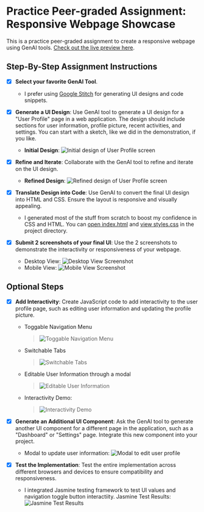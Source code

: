 # Practice Peer-graded Assignment: Responsive Webpage Showcase

This is a practice peer-graded assignment to create a responsive webpage using GenAI tools. [Check out the live preview here](https://shaizcodes.github.io/GenAI-for-Front-End-Developers/peer-graded-assignment/project/).

## Step-By-Step Assignment Instructions

- [x] **Select your favorite GenAI Tool**.

  - I prefer using [Google Stitch](https://stitch.withgoogle.com/) for generating UI designs and code snippets.

- [x] **Generate a UI Design**: Use GenAI tool to generate a UI design for a "User Profile" page in a web application. The design should include sections for user information, profile picture, recent activities, and settings. You can start with a sketch, like we did in the demonstration, if you like.

  - **Initial Design**: ![Initial design of User Profile screen](./design/user-profile-web-app.png)

- [x] **Refine and Iterate**: Collaborate with the GenAI tool to refine and iterate on the UI design.

  - **Refined Design**: ![Refined design of User Profile screen](./design/user-profile-web-app-v1.png)

- [x] **Translate Design into Code**: Use GenAI to convert the final UI design into HTML and CSS. Ensure the layout is responsive and visually appealing.

  - I generated most of the stuff from scratch to boost my confidence in CSS and HTML. You can [open index.html](./project/index.html) and [view styles.css](./project/style.css) in the project directory.

- [x] **Submit 2 screenshots of your final UI**: Use the 2 screenshots to demonstrate the interactivity or responsiveness of your webpage.

  - Desktop View: ![Desktop View Screenshot](./screenshots/desktop-view.png)
  - Mobile View: ![Mobile View Screenshot](./screenshots/mobile-view.png)

## Optional Steps

- [x] **Add Interactivity**: Create JavaScript code to add interactivity to the user profile page, such as editing user information and updating the profile picture.

  - Toggable Navigation Menu
    > ![Toggable Navigation Menu](./demo/toggling-navigation.gif)
  - Switchable Tabs
    > ![Switchable Tabs](./demo/switching-tabs.gif)
  - Editable User Information through a modal
    > ![Editable User Information](./demo/user-profile-update-modal.gif)
  - Interactivity Demo:
    > ![Interactivity Demo](./demo/interactivity-demo.gif)

- [x] **Generate an Additional UI Component**: Ask the GenAI tool to generate another UI component for a different page in the application, such as a "Dashboard" or "Settings" page. Integrate this new component into your project.

  - Modal to update user information:
  ![Modal to edit user profile](./screenshots/edit-profile-modal.png)

- [x] **Test the Implementation**: Test the entire implementation across different browsers and devices to ensure compatibility and responsiveness.

  - I integrated Jasmine testing framework to test UI values and navigation toggle button interactiity.
  Jasmine Test Results: ![Jasmine Test Results](./screenshots/jasmine-testing-coverage.png)
